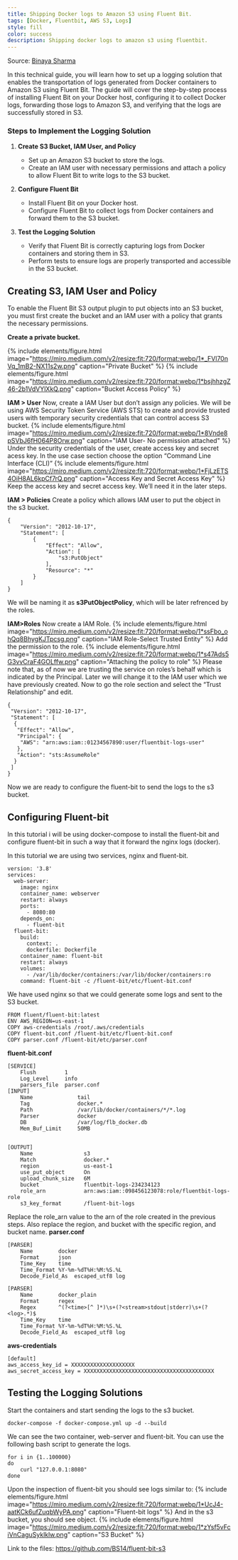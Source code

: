 ```yaml
---
title: Shipping Docker logs to Amazon S3 using Fluent Bit.
tags: [Docker, Fluentbit, AWS S3, Logs]
style: fill
color: success
description: Shipping docker logs to amazon s3 using fluentbit.
---
```

Source: [Binaya Sharma](https://medium.com/p/9375eb7225ee)

In this technical guide, you will learn how to set up a logging solution that enables the transportation of logs generated from Docker containers to Amazon S3 using Fluent Bit. The guide will cover the step-by-step process of installing Fluent Bit on your Docker host, configuring it to collect Docker logs, forwarding those logs to Amazon S3, and verifying that the logs are successfully stored in S3.

### Steps to Implement the Logging Solution

1. **Create S3 Bucket, IAM User, and Policy**  
   - Set up an Amazon S3 bucket to store the logs.
   - Create an IAM user with necessary permissions and attach a policy to allow Fluent Bit to write logs to the S3 bucket.

2. **Configure Fluent Bit**  
   - Install Fluent Bit on your Docker host.
   - Configure Fluent Bit to collect logs from Docker containers and forward them to the S3 bucket.

3. **Test the Logging Solution**  
   - Verify that Fluent Bit is correctly capturing logs from Docker containers and storing them in S3.
   - Perform tests to ensure logs are properly transported and accessible in the S3 bucket.

## Creating S3, IAM User and Policy

To enable the Fluent Bit S3 output plugin to put objects into an S3 bucket, you must first create the bucket and an IAM user with a policy that grants the necessary permissions.

**Create a private bucket.**

{% include elements/figure.html image="https://miro.medium.com/v2/resize:fit:720/format:webp/1*_FVl70nVq_1mB2-NX11s2w.png" caption="Private Bucket" %}
{% include elements/figure.html image="https://miro.medium.com/v2/resize:fit:720/format:webp/1*bsjhhzgZ46-2b1VdVYlXkQ.png" caption="Bucket Access Policy" %}

**IAM > User**
Now, create a IAM User but don’t assign any policies. We will be using AWS Security Token Service (AWS STS) to create and provide trusted users with temporary security credentials that can control access S3 bucket.
{% include elements/figure.html image="https://miro.medium.com/v2/resize:fit:720/format:webp/1*8Vnde8pSVbJ6fH064P8Orw.png" caption="IAM User- No permission attached" %}
Under the security credentials of the user, create access key and secret acess key. In the use case section choose the option “Command Line Interface (CLI)”
{% include elements/figure.html image="https://miro.medium.com/v2/resize:fit:720/format:webp/1*FjLzETS4OiH8AL6kpCf7rQ.png" caption="Access Key and Secret Access Key" %}
Keep the access key and secret access key. We’ll need it in the later steps.

**IAM > Policies**
Create a policy which allows IAM user to put the object in the s3 bucket.
```
{
    "Version": "2012-10-17",
    "Statement": [
        {
            "Effect": "Allow",
            "Action": [
                "s3:PutObject"
            ],
            "Resource": "*"
        }
    ]
}
```
We will be naming it as **s3PutObjectPolicy**, which will be later refrenced by the roles.

**IAM>Roles**
Now create a IAM Role.
{% include elements/figure.html image="https://miro.medium.com/v2/resize:fit:720/format:webp/1*ssFbo_ohQq8BhygKJTpcsg.png" caption="IAM Role-Select Trusted Entity" %}
Add the permission to the role.
{% include elements/figure.html image="https://miro.medium.com/v2/resize:fit:720/format:webp/1*s47Ads5G3vvCraF4GOLffw.png" caption="Attaching the policy to role" %}
Please note that, as of now we are trusting the service on roles’s behalf which is indicated by the Principal. Later we will change it to the IAM user which we have previously created.
Now to go the role section and select the “Trust Relationship” and edit.

```
{
 "Version": "2012-10-17",
 "Statement": [
  {
   "Effect": "Allow",
   "Principal": {
    "AWS": "arn:aws:iam::01234567890:user/fluentbit-logs-user"
   },
   "Action": "sts:AssumeRole"
  }
 ]
}
```
Now we are ready to configure the fluent-bit to send the logs to the s3 bucket.

## Configuring Fluent-bit
In this tutorial i will be using docker-compose to install the fluent-bit and configure fluent-bit in such a way that it forward the nginx logs (docker).

In this tutorial we are using two services, nginx and fluent-bit.
```
version: '3.8'
services:
  web-server:
    image: nginx
    container_name: webserver
    restart: always
    ports:
      - 8080:80
    depends_on:
      - fluent-bit
  fluent-bit:
    build:
      context: . 
      dockerfile: Dockerfile
    container_name: fluent-bit
    restart: always
    volumes:
      - /var/lib/docker/containers:/var/lib/docker/containers:ro
    command: fluent-bit -c /fluent-bit/etc/fluent-bit.conf 
```
We have used nginx so that we could generate some logs and sent to the S3 bucket.
```
FROM fluent/fluent-bit:latest
ENV AWS_REGION=us-east-1
COPY aws-credentials /root/.aws/credentials
COPY fluent-bit.conf /fluent-bit/etc/fluent-bit.conf
COPY parser.conf /fluent-bit/etc/parser.conf
```
**fluent-bit.conf**
```
[SERVICE]
    Flush         1
    Log_Level     info
    parsers_file  parser.conf
[INPUT]
    Name              tail
    Tag               docker.*
    Path              /var/lib/docker/containers/*/*.log
    Parser            docker
    DB                /var/log/flb_docker.db
    Mem_Buf_Limit     50MB


[OUTPUT]
    Name                s3
    Match               docker.*
    region              us-east-1
    use_put_object      On
    upload_chunk_size   6M
    bucket              fluentbit-logs-234234123
    role_arn            arn:aws:iam::098456123078:role/fluentbit-logs-role
    s3_key_format       /fluent-bit-logs
```
Replace the role_arn value to the arn of the role created in the previous steps. Also replace the region, and bucket with the specific region, and bucket name.
**parser.conf**
```
[PARSER]
    Name        docker
    Format      json
    Time_Key    time
    Time_Format %Y-%m-%dT%H:%M:%S.%L
    Decode_Field_As  escaped_utf8 log

[PARSER]
    Name        docker_plain
    Format      regex
    Regex       ^(?<time>[^ ]*)\s+(?<stream>stdout|stderr)\s+(?<log>.*)$
    Time_Key    time
    Time_Format %Y-%m-%dT%H:%M:%S.%L
    Decode_Field_As  escaped_utf8 log
```
**aws-credentials**
```
[default]
aws_access_key_id = XXXXXXXXXXXXXXXXXXXX
aws_secret_access_key = XXXXXXXXXXXXXXXXXXXXXXXXXXXXXXXXXXXXXXXXX
```

## Testing the Logging Solutions
Start the containers and start sending the logs to the s3 bucket.
```
docker-compose -f docker-compose.yml up -d --build
```
We can see the two container, web-server and fluent-bit. You can use the following bash script to generate the logs.
```
for i in {1..100000}
do
    curl "127.0.0.1:8080"
done
```
Upon the inspection of fluent-bit you should see logs similar to:
{% include elements/figure.html image="https://miro.medium.com/v2/resize:fit:720/format:webp/1*UcJ4-aatKCk6ufZuqbWyPA.png" caption="Fluent-bit logs" %}
And in the s3 bucket, you should see object.
{% include elements/figure.html image="https://miro.medium.com/v2/resize:fit:720/format:webp/1*zYsf5vFciVnCaguSyklklw.png" caption="S3 Bucket" %}

Link to the files: https://github.com/BS14/fluent-bit-s3


